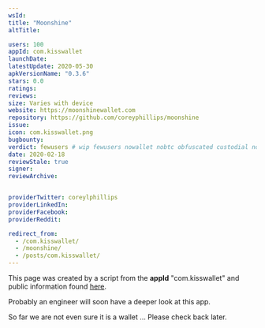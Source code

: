 ```yaml
---
wsId: 
title: "Moonshine"
altTitle: 

users: 100
appId: com.kisswallet
launchDate: 
latestUpdate: 2020-05-30
apkVersionName: "0.3.6"
stars: 0.0
ratings: 
reviews: 
size: Varies with device
website: https://moonshinewallet.com
repository: https://github.com/coreyphillips/moonshine
issue: 
icon: com.kisswallet.png
bugbounty: 
verdict: fewusers # wip fewusers nowallet nobtc obfuscated custodial nosource nonverifiable reproducible bounty defunct
date: 2020-02-18
reviewStale: true
signer: 
reviewArchive:


providerTwitter: coreylphillips
providerLinkedIn: 
providerFacebook: 
providerReddit: 

redirect_from:
  - /com.kisswallet/
  - /moonshine/
  - /posts/com.kisswallet/
---
```



This page was created by a script from the **appId** "com.kisswallet" and public
information found
[here](https://play.google.com/store/apps/details?id=com.kisswallet).

Probably an engineer will soon have a deeper look at this app.

So far we are not even sure it is a wallet ... Please check back later.
